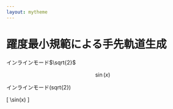 ```yaml
---
layout: mytheme
---
```


# 躍度最小規範による手先軌道生成
インラインモード$\sqrt{2}$

$$
\sin(x)
$$


インラインモード\(sqrt{2}\)

\[
\sin(x)
\]
